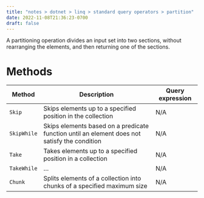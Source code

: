 ```yaml
---
title: "notes > dotnet > linq > standard query operators > partition"
date: 2022-11-08T21:36:23-0700
draft: false
---
```

A partitioning operation divides an input set into two sections, without rearranging the elements, and then returning one of the sections.

# Methods
| Method | Description                                                                              | Query expression |
|------------|----------------------------------------------------------------------------------------------|----------------------|
| `Skip`       | Skips elements up to a specified position in the collection                                  | N/A                  |
| `SkipWhile`  | Skips elements based on a predicate function until an element does not satisfy the condition | N/A                  |
| `Take`       | Takes elements up to a specified position in a collection                                    | N/A                  |
| `TakeWhile`  | …                                                                                            | N/A                  |
| `Chunk`      | Splits elements of a collection into chunks of a specified maximum size                      | N/A                  |